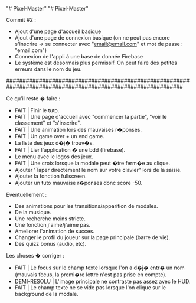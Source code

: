"# Pixel-Master" 
"# Pixel-Master"


Commit #2 :
- Ajout d'une page d'accueil basique
- Ajout d'une page de connexion basique (on ne peut pas encore s'inscrire -> se connecter avec "email@email.com" et mot de passe : "email.com")
- Connexion de l'appli à une base de donnée Firebase
- Le système est désormais plus permissif. On peut faire des petites erreurs dans le nom du jeu.


##############################################################################################################

Ce qu'il reste � faire :
- FAIT | Finir le tuto.
- FAIT | Une page d'accueil avec "commencer la partie", "voir le classement" et "s'inscrire".
- FAIT | Une animation lors des mauvaises r�ponses.
- FAIT | Un game over + un end game.
- La liste des jeux d�j� trouv�s.
- FAIT | Lier l'application � une bdd (firebase).
- Le menu avec le logos des jeux.
- FAIT | Une croix lorsque la modale peut �tre ferm�e au clique.
- Ajouter 'Taper directement le nom sur votre clavier" lors de la saisie.
- Ajouter la fonction fullscreen.
- Ajouter un tuto mauvaise r�ponses donc score -50.




Eventuellement :
- Des animations pour les transitions/apparition de modales.
- De la musique.
- Une recherche moins stricte.
- Une fonction j'aime/j'aime pas.
- Ameliorer l'animation de succes.
- Changer le profil du joueur sur la page principale (barre de vie).
- Des quizz bonus (audio, etc).




Les choses � corriger :
- FAIT | Le focus sur le champ texte lorsque l'on a d�j� entr� un nom (mauvais focus, la premi�re lettre n'est pas prise en compte).
- DEMI-RESOLU | L'image principale ne contraste pas assez avec le HUD.
- FAIT | Le champ texte ne se vide pas lorsque l'on clique sur le background de la modale.